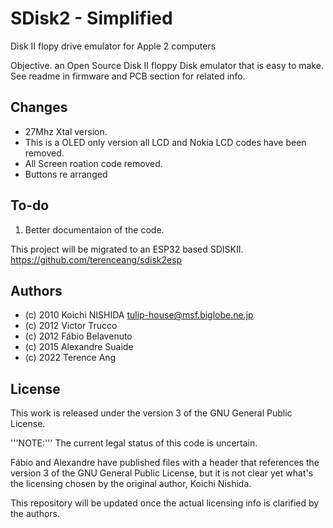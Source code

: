 # SDisk2 - Simplified

Disk II flopy drive emulator for Apple 2 computers

Objective. an Open Source Disk II floppy Disk emulator that is easy to make.   
See readme in firmware and PCB section for related info.

## Changes

* 27Mhz Xtal version.
* This is a OLED only version all LCD and Nokia LCD codes have been removed.
* All Screen roation code removed.
* Buttons re arranged

## To-do

1. Better documentaion of the code.

This project will be migrated to an ESP32 based SDISKII.
https://github.com/terenceang/sdisk2esp

## Authors

* (c) 2010 Koichi NISHIDA <tulip-house@msf.biglobe.ne.jp>
* (c) 2012 Victor Trucco
* (c) 2012 Fábio Belavenuto
* (c) 2015 Alexandre Suaide
* (c) 2022 Terence Ang

## License

This work is released under the version 3 of the GNU General Public License.

'''NOTE:'''
The current legal status of this code is uncertain.

Fábio and Alexandre have published files with a header that references the version 3 of the GNU General Public License, but it is not clear yet what's the licensing chosen by the original author, Koichi Nishida.

This repository will be updated once the actual licensing info is clarified by the authors.
